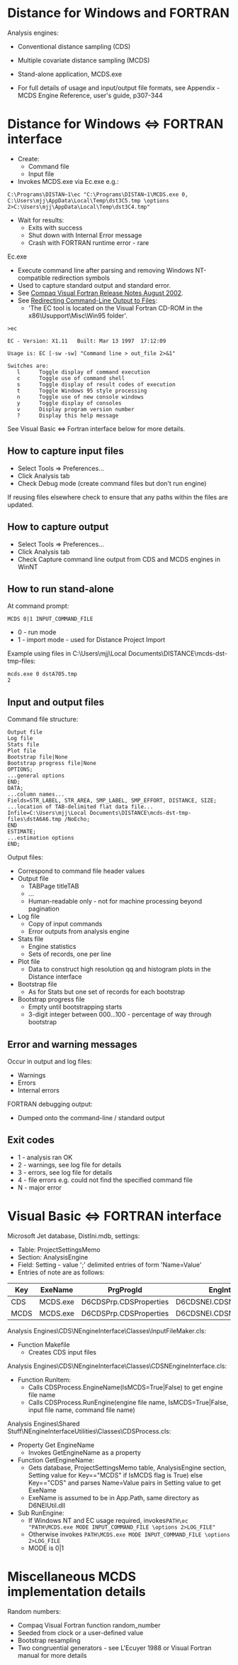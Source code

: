 Distance for Windows and FORTRAN
================================

Analysis engines:

* Conventional distance sampling (CDS)
* Multiple covariate distance sampling (MCDS)

* Stand-alone application, MCDS.exe
* For full details of usage and input/output file formats, see Appendix - MCDS Engine Reference, user's guide, p307-344

Distance for Windows <=> FORTRAN interface
==========================================

* Create:
  - Command file
  - Input file
* Invokes MCDS.exe via Ec.exe e.g.:

<p/>

    C:\Programs\DISTAN~1\ec "C:\Programs\DISTAN~1\MCDS.exe 0, C:\Users\mjj\AppData\Local\Temp\dst3C5.tmp \options 2>C:\Users\mjj\AppData\Local\Temp\dst3C4.tmp" 

* Wait for results:
  - Exits with success
  - Shut down with Internal Error message
  - Crash with FORTRAN runtime error - rare

Ec.exe 

* Execute command line after parsing and removing Windows NT-compatible redirection symbols
* Used to capture standard output and standard error.
* See [Compaq Visual Fortran Release Notes August 2002](http://h21007.www2.hp.com/portal/download/files/unprot/Fortran/docs/visual/relnotes.htm).
* See [Redirecting Command-Line Output to Files](https://www.xlsoft.com/jp/products/intel/cvf/docs/vf-html_e/pg/pgsredir.htm):
  - 'The EC tool is located on the Visual Fortran CD-ROM in the x86\Usupport\Misc\Win95 folder'.

<p/>

    >ec

    EC - Version: X1.11   Built: Mar 13 1997  17:12:09

    Usage is: EC [-sw -sw] "Command line > out_file 2>&1"

    Switches are:
       l      Toggle display of command execution
       c      Toggle use of command shell
       s      Toggle display of result codes of execution
       t      Toggle Windows 95 style processing
       n      Toggle use of new console windows
       y      Toggle display of consoles
       v      Display program version number
       ?      Display this help message

See Visual Basic <=> Fortran interface below for more details.

How to capture input files
--------------------------

* Select Tools => Preferences...
* Click Analysis tab
* Check Debug mode (create command files but don't run engine)

If reusing files elsewhere check to ensure that any paths within the files are updated.

How to capture output
---------------------

* Select Tools => Preferences...
* Click Analysis tab
* Check Capture command line output from CDS and MCDS engines in WinNT

How to run stand-alone
----------------------

At command prompt:

    MCDS 0|1 INPUT_COMMAND_FILE

* 0 - run mode
* 1 - import mode - used for Distance Project Import

Example using files in C:\Users\mjj\Local Documents\DISTANCE\mcds-dst-tmp-files:

    mcds.exe 0 dstA705.tmp
    2

Input and output files
----------------------

Command file structure:

    Output file
    Log file
    Stats file
    Plot file
    Bootstrap file|None
    Bootstrap progress file|None
    OPTIONS;
    ...general options
    END;
    DATA;
    ...column names...
    Fields=STR_LABEL, STR_AREA, SMP_LABEL, SMP_EFFORT, DISTANCE, SIZE;
    ...location of TAB-delimited flat data file...
    Infile=C:\Users\mjj\Local Documents\DISTANCE\mcds-dst-tmp-files\dstA6A6.tmp /NoEcho;
    END
    ESTIMATE;
    ...estimation options
    END;

Output files:

* Correspond to command file header values
* Output file
  - TABPage titleTAB
  - ...
  - Human-readable only - not for machine processing beyond pagination
* Log file
  - Copy of input commands
  - Error outputs from analysis engine
* Stats file
  - Engine statistics
  - Sets of records, one per line
* Plot file
  - Data to construct high resolution qq and histogram plots in the Distance interface
* Bootstrap file
  - As for Stats but one set of records for each bootstrap
* Bootstrap progress file
  - Empty until bootstrapping starts
  - 3-digit integer between 000...100 - percentage of way through bootstrap

Error and warning messages
--------------------------

Occur in output and log files:

* Warnings
* Errors
* Internal errors

FORTRAN debugging output:

* Dumped onto the command-line / standard output

Exit codes
----------

* 1 - analysis ran OK
* 2 - warnings, see log file for details
* 3 - errors, see log file for details
* 4 - file errors e.g. could not find the specified command file
* N - major error

Visual Basic <=> FORTRAN interface
==================================

Microsoft Jet database, DistIni.mdb, settings:

* Table: ProjectSettingsMemo
* Section: AnalysisEngine
* Field: Setting - value ';' delimited entries of form 'Name=Value'
* Entries of note are as follows:

| Key | ExeName | PrgProgId | EngIntProgId | LogPropId | ResProgId | 
| --- | ------- | --------- | ------------ | --------- | --------- |
| CDS | MCDS.exe | D6CDSPrp.CDSProperties | D6CDSNEI.CDSNEngineInterface | D6CDSDet.CDSLog | D6CDSDet.CDSResults |
| MCDS | MCDS.exe | D6CDSPrp.CDSProperties | D6CDSNEI.CDSNEngineInterface | D6CDSDet.CDSLog | D6CDSDet.CDSResults |

Analysis Engines\CDS\NEngineInterface\Classes\InputFileMaker.cls:

* Function Makefile 
  - Creates CDS input files

Analysis Engines\CDS\NEngineInterface\Classes\CDSNEngineInterface.cls:

* Function RunItem:
  - Calls CDSProcess.EngineName(IsMCDS=True|False) to get engine file name
  - Calls CDSProcess.RunEngine(engine file name, IsMCDS=True|False, input file name, command file name)

Analysis Engines\Shared Stuff\NEngineInterfaceUtilities\Classes\CDSProcess.cls:

* Property Get EngineName
  - Invokes GetEngineName as a property
* Function GetEngineName:
  - Gets database, ProjectSettingsMemo table, AnalysisEngine section, Setting value for Key=="MCDS" if IsMCDS flag is True) else Key=="CDS" and parses Name=Value pairs in Setting value to get ExeName
  - ExeName is assumed to be in App.Path, same directory as D6NEIUtil.dll
* Sub RunEngine:
  - If Windows NT and EC usage required, invokes`PATH\ec "PATH\MCDS.exe MODE INPUT_COMMAND_FILE \options 2>LOG_FILE"`
  - Otherwise invokes `PATH\MCDS.exe MODE INPUT_COMMAND_FILE \options 2>LOG_FILE`
  - MODE is 0|1

Miscellaneous MCDS implementation details
=========================================

Random numbers:

* Compaq Visual Fortran function random_number
* Seeded from clock or a user-defined value
* Bootstrap resampling
* Two congruential generators - see L'Ecuyer 1988 or Visual Fortran manual for more details


